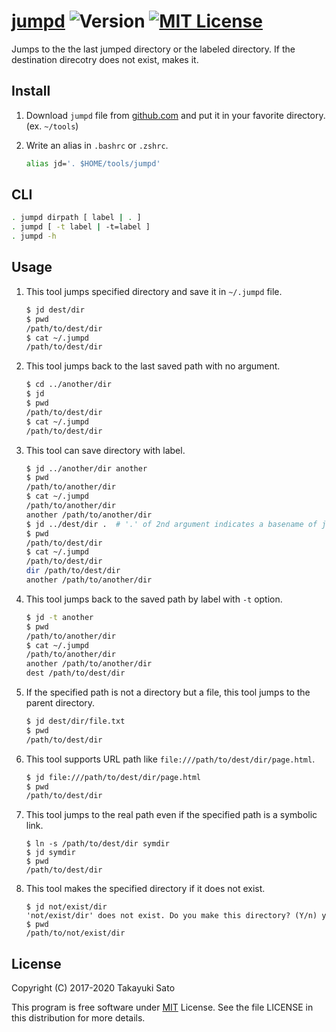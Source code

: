 # [jumpd][repo-url] ![Version][ver-img] [![MIT License][mit-img]][mit-url]

Jumps to the the last jumped directory or the labeled directory.
If the destination direcotry does not exist, makes it.

## Install

1. Download `jumpd` file from [github.com][repo-url] and put it in your favorite directory. (ex. `~/tools`)

2. Write an alias in `.bashrc` or `.zshrc`.

    ```sh
    alias jd='. $HOME/tools/jumpd'
    ```

## CLI

```sh
. jumpd dirpath [ label | . ]
. jumpd [ -t label | -t=label ]
. jumpd -h
```

## Usage

1. This tool jumps specified directory and save it in `~/.jumpd` file.

   ```sh
   $ jd dest/dir
   $ pwd
   /path/to/dest/dir
   $ cat ~/.jumpd
   /path/to/dest/dir
   ``` 

1. This tool jumps back to the last saved path with no argument.

    ```sh
    $ cd ../another/dir
    $ jd
    $ pwd
    /path/to/dest/dir
    $ cat ~/.jumpd
    /path/to/dest/dir
    ```

1. This tool can save directory with label.

    ```sh
    $ jd ../another/dir another
    $ pwd
    /path/to/another/dir
    $ cat ~/.jumpd
    /path/to/another/dir
    another /path/to/another/dir
    $ jd ../dest/dir .  # '.' of 2nd argument indicates a basename of jumped dir.
    $ pwd
    /path/to/dest/dir
    $ cat ~/.jumpd
    /path/to/dest/dir
    dir /path/to/dest/dir
    another /path/to/another/dir
    ```

1. This tool jumps back to the saved path by label with `-t` option.    

    ```sh
    $ jd -t another
    $ pwd
    /path/to/another/dir
    $ cat ~/.jumpd
    /path/to/another/dir
    another /path/to/another/dir
    dest /path/to/dest/dir
    ```    

1. If the specified path is not a directory but a file, this tool jumps to the parent directory.

    ```sh
    $ jd dest/dir/file.txt
    $ pwd
    /path/to/dest/dir
    ```


1. This tool supports URL path like `file:///path/to/dest/dir/page.html`.

    ```sh
    $ jd file:///path/to/dest/dir/page.html
    $ pwd
    /path/to/dest/dir
    ```

1. This tool jumps to the real path even if the specified path is a symbolic link.

    ```
    $ ln -s /path/to/dest/dir symdir
    $ jd symdir
    $ pwd
    /path/to/dest/dir
    ```

1. This tool makes the specified directory if it does not exist.

    ```
    $ jd not/exist/dir
    'not/exist/dir' does not exist. Do you make this directory? (Y/n) y
    $ pwd
    /path/to/not/exist/dir
    ```


## License

Copyright (C) 2017-2020 Takayuki Sato

This program is free software under [MIT][mit-url] License.
See the file LICENSE in this distribution for more details.

[repo-url]: https://github.com/sttk/jumpd/
[ver-img]: https://img.shields.io/badge/version-0.3.0-blue.svg
[mit-img]: https://img.shields.io/badge/license-MIT-green.svg
[mit-url]: https://opensource.org/licenses/MIT
